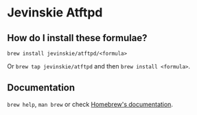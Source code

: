 # Jevinskie Atftpd

## How do I install these formulae?

`brew install jevinskie/atftpd/<formula>`

Or `brew tap jevinskie/atftpd` and then `brew install <formula>`.

## Documentation

`brew help`, `man brew` or check [Homebrew's documentation](https://docs.brew.sh).
